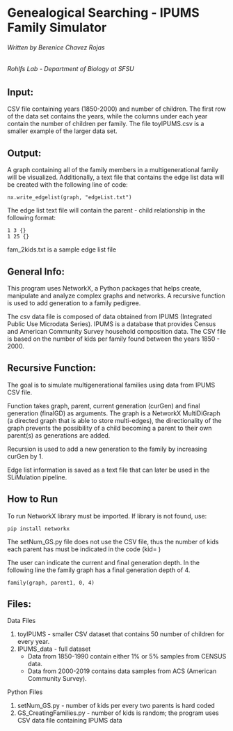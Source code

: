 # Genealogical Searching - IPUMS Family Simulator

###### Written by Berenice Chavez Rojas
###### Rohlfs Lab - Department of Biology at SFSU  

## Input:
CSV file containing years (1850-2000) and number of children. The first row of the data set contains the years, while the columns under each year contain the number of children per family. The file toyIPUMS.csv is a smaller example of the larger data set. 

## Output: 
A graph containing all of the family members in a multigenerational family will be visualized. 
Additionally, a text file that contains the edge list data will be created with the following line of code:  
```
nx.write_edgelist(graph, "edgeList.txt")
```
The edge list text file will contain the parent - child relationship in the following format:  
```
1 3 {}
1 25 {}
```
fam_2kids.txt is a sample edge list file

## General Info: 
This program uses NetworkX, a Python packages that helps create, manipulate and analyze complex graphs and networks. A recursive function is used to add generation to a family pedigree. 

The csv data file is composed of data obtained from IPUMS (Integrated Public Use Microdata Series). IPUMS is a database that provides Census and American Community Survey household composition data. The CSV file is based on the number of kids per family found between the years 1850 - 2000. 
	
## Recursive Function:  
The goal is to simulate multigenerational families using data from IPUMS CSV file.

Function takes graph, parent, current generation (curGen) and final generation (finalGD) as arguments. The graph is a NetworkX MultiDiGraph (a directed graph that is able to store multi-edges), the directionality of the graph prevents the possibility of a child becoming a parent to their own parent(s) as generations are added. 

Recursion is used to add a new generation to the family by increasing curGen by 1. 

Edge list information is saved as a text file that can later be used in the SLiMulation pipeline.

## How to Run 
To run NetworkX library must be imported. If library is not found, use: 
```
pip install networkx
```
The setNum_GS.py file does not use the CSV file, thus the number of kids each parent has must be indicated in the code (kid= )

The user can indicate the current and final generation depth. In the following line the family graph has a final generation depth of 4. 
```
family(graph, parent1, 0, 4)
```

## Files: 
Data Files
1. toyIPUMS - smaller CSV dataset that contains 50 number of children for every year. 
2. IPUMS_data - full dataset 
   - Data from 1850-1990 contain either 1% or 5% samples from CENSUS data.  
   - Data from 2000-2019 contains data samples from ACS (American Community Survey).  

Python Files 
1. setNum_GS.py - number of kids per every two parents is hard coded
2. GS_CreatingFamilies.py - number of kids is random; the program uses CSV data file containing IPUMS data 
